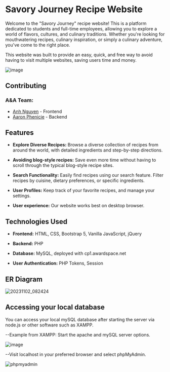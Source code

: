 # Savory Journey Recipe Website

Welcome to the "Savory Journey" recipe website! This is a platform dedicated to students and full-time employees, allowing you to explore a world of flavors, cultures, and culinary traditions. Whether you're looking for mouthwatering recipes, culinary inspiration, or simply a culinary adventure, you've come to the right place.

This website was built to provide an easy, quick, and free way to avoid having to visit multiple websites, saving users time and money.

![image](https://github.com/anhnguyen148/savory-journey-website/assets/112355299/6dab5032-f4f6-4db5-90a6-66439a824a44)


## Contributing
### A&A Team:
- [Anh Nguyen](https://github.com/anhnguyen148) - Frontend
- [Aaron Phenicie](https://github.com/phenicieaaron) - Backend

## Features

- **Explore Diverse Recipes:** Browse a diverse collection of recipes from around the world, with detailed ingredients and step-by-step directions.

- **Avoiding blog-style recipes:** Save even more time without having to scroll through the typical blog-style recipe sites.

- **Search Functionality:** Easily find recipes using our search feature. Filter recipes by cuisine, dietary preferences, or specific ingredients.

- **User Profiles:** Keep track of your favorite recipes, and manage your settings.

- **User experience:** Our website works best on desktop browser.

## Technologies Used

- **Frontend:** HTML, CSS, Bootstrap 5, Vanilla JavaScript, jQuery

- **Backend:** PHP

- **Database:** MySQL, deployed with cp1.awardspace.net

- **User Authentication:** PHP Tokens, Session

## ER Diagram
![20231102_082424](https://github.com/anhnguyen148/savory-journey-website/assets/122556080/b49b5999-8af7-4e2a-b8fa-6578f3b1a727)


## Accessing your local database

You can access your local mySQL database after starting the server via node.js or other software such as XAMPP. 

--Example from XAMPP:
Start the apache and mySQL server options.

![image](https://github.com/anhnguyen148/savory-journey-website/assets/122556080/ec936e1e-ad99-4f7a-a2eb-0ad51fdecc64)

--Visit localhost in your preferred browser and select phpMyAdmin.

![phpmyadmin](https://github.com/anhnguyen148/savory-journey-website/assets/122556080/c4eb23af-1075-4088-acea-039d960371e9)
